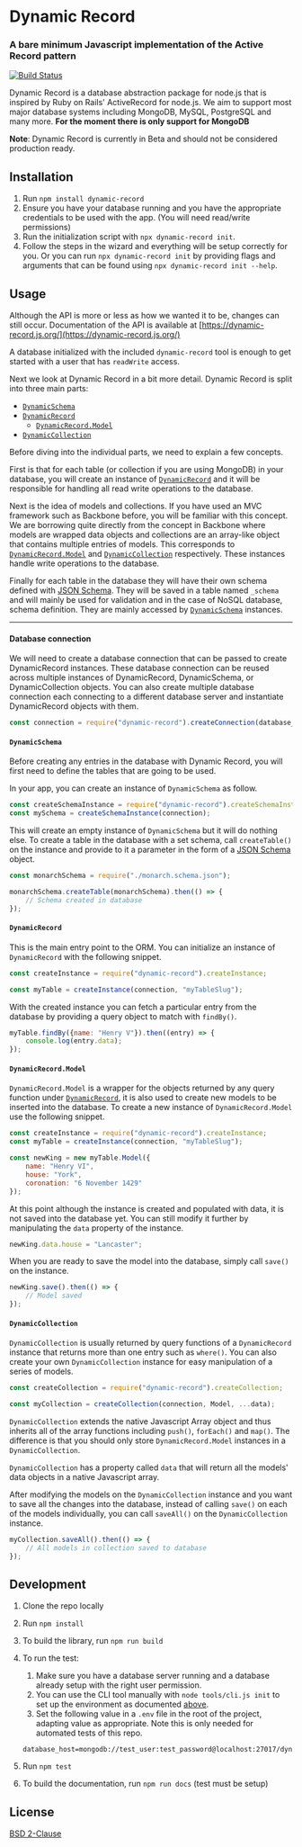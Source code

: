 # Dynamic Record

### A bare minimum Javascript implementation of the Active Record pattern

[![Build Status](https://travis-ci.com/limzykenneth/DynamicRecord.svg?branch=master)](https://travis-ci.com/limzykenneth/DynamicRecord)

Dynamic Record is a database abstraction package for node.js that is inspired by Ruby on Rails' ActiveRecord for node.js. We aim to support most major database systems including MongoDB, MySQL, PostgreSQL and many more. **For the moment there is only support for MongoDB**

**Note**: Dynamic Record is currently in Beta and should not be considered production ready.

## Installation

1. Run `npm install dynamic-record`
2. Ensure you have your database running and you have the appropriate credentials to be used with the app. (You will need read/write permissions)
3. Run the initialization script with `npx dynamic-record init`.
4. Follow the steps in the wizard and everything will be setup correctly for you. Or you can run `npx dynamic-record init` by providing flags and arguments that can be found using `npx dynamic-record init --help`.

## Usage
Although the API is more or less as how we wanted it to be, changes can still occur. Documentation of the API is available at [https://dynamic-record.js.org/](https://dynamic-record.js.org/)

A database initialized with the included `dynamic-record` tool is enough to get started with a user that has `readWrite` access.

Next we look at Dynamic Record in a bit more detail. Dynamic Record is split into three main parts:
* [`DynamicSchema`](#dynamicschema)
* [`DynamicRecord`](#dynamicrecord)
    * [`DynamicRecord.Model`](#dynamicrecordmodel)
* [`DynamicCollection`](#dynamiccollection)

Before diving into the individual parts, we need to explain a few concepts.

First is that for each table (or collection if you are using MongoDB) in your database, you will create an instance of [`DynamicRecord`](#dynamicrecord) and it will be responsible for handling all read write operations to the database.

Next is the idea of models and collections. If you have used an MVC framework such as Backbone before, you will be familiar with this concept. We are borrowing quite directly from the concept in Backbone where models are wrapped data objects and collections are an array-like object that contains multiple entries of models. This corresponds to [`DynamicRecord.Model`](#dynamicrecordmodel) and [`DynamicCollection`](#dynamiccollection) respectively. These instances handle write operations to the database.

Finally for each table in the database they will have their own schema defined with [JSON Schema](https://json-schema.org/). They will be saved in a table named `_schema` and will mainly be used for validation and in the case of NoSQL database, schema definition. They are mainly accessed by [`DynamicSchema`](#dynamicschema) instances.


---
#### **Database connection**
We will need to create a database connection that can be passed to create DynamicRecord instances. These database connection can be reused across multiple instances of DynamicRecord, DynamicSchema, or DynamicCollection objects. You can also create multiple database connection each connecting to a different database server and instantiate DynamicRecord objects with them.
```javascript
const connection = require("dynamic-record").createConnection(database_url);
```

#### **`DynamicSchema`**
Before creating any entries in the database with Dynamic Record, you will first need to define the tables that are going to be used.

In your app, you can create an instance of `DynamicSchema` as follow.
```javascript
const createSchemaInstance = require("dynamic-record").createSchemaInstance;
const mySchema = createSchemaInstance(connection);
```

This will create an empty instance of `DynamicSchema` but it will do nothing else. To create a table in the database with a set schema, call `createTable()` on the instance and provide to it a parameter in the form of a [JSON Schema](https://json-schema.org/) object.

```javascript
const monarchSchema = require("./monarch.schema.json");

monarchSchema.createTable(monarchSchema).then(() => {
	// Schema created in database
});
```

#### **`DynamicRecord`**
This is the main entry point to the ORM. You can initialize an instance of `DynamicRecord` with the following snippet.

```javascript
const createInstance = require("dynamic-record").createInstance;

const myTable = createInstance(connection, "myTableSlug");
```

With the created instance you can fetch a particular entry from the database by providing a query object to match with `findBy()`.

```javascript
myTable.findBy({name: "Henry V"}).then((entry) => {
	console.log(entry.data);
});
```

#### **`DynamicRecord.Model`**
`DynamicRecord.Model` is a wrapper for the objects returned by any query function under [`DynamicRecord`](#dynamicrecord), it is also used to create new models to be inserted into the database. To create a new instance of `DynamicRecord.Model` use the following snippet.

```javascript
const createInstance = require("dynamic-record").createInstance;
const myTable = createInstance(connection, "myTableSlug");

const newKing = new myTable.Model({
	name: "Henry VI",
	house: "York",
	coronation: "6 November 1429"
});
```

At this point although the instance is created and populated with data, it is not saved into the database yet. You can still modify it further by manipulating the `data` property of the instance.

```javascript
newKing.data.house = "Lancaster";
```

When you are ready to save the model into the database, simply call `save()` on the instance.

```javascript
newKing.save().then(() => {
	// Model saved
});
```

#### **`DynamicCollection`**
`DynamicCollection` is usually returned by query functions of a `DynamicRecord` instance that returns more than one entry such as `where()`. You can also create your own `DynamicCollection` instance for easy manipulation of a series of models.

```javascript
const createCollection = require("dynamic-record").createCollection;

const myCollection = createCollection(connection, Model, ...data);
```

`DynamicCollection` extends the native Javascript Array object and thus inherits all of the array functions including `push()`, `forEach()` and `map()`. The difference is that you should only store `DynamicRecord.Model` instances in a `DynamicCollection`.

`DynamicCollection` has a property called `data` that will return all the models' data objects in a native Javascript array.

After modifying the models on the `DynamicCollection` instance and you want to save all the changes into the database, instead of calling `save()` on each of the models individually, you can call `saveAll()` on the `DynamicCollection` instance.

```javascript
myCollection.saveAll().then(() => {
	// All models in collection saved to database
});
```

## Development

1. Clone the repo locally
2. Run `npm install`
3. To build the library, run `npm run build`
4. To run the test:
	1. Make sure you have a database server running and a database already setup with the right user permission.
	2. You can use the CLI tool manually with `node tools/cli.js init` to set up the environment as documented [above](#installation).
	3. Set the following value in a `.env` file in the root of the project, adapting value as appropriate. Note this is only needed for automated tests of this repo.

	```
	database_host=mongodb://test_user:test_password@localhost:27017/dynamic_record
	```

5. Run `npm test`
6. To build the documentation, run `npm run docs` (test must be setup)

## License
[BSD 2-Clause](https://github.com/limzykenneth/DynamicRecord/blob/master/LICENSE)
